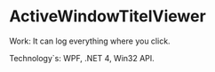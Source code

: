 ActiveWindowTitelViewer
=======================

Work: It can log everything where you click.

Technology`s: WPF, .NET 4, Win32 API.
